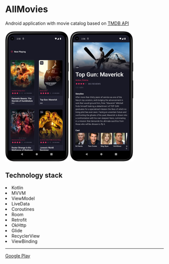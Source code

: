 
# AllMovies

Android application with movie catalog based on [TMDB API](https://www.themoviedb.org/)
<br><br>
<img src="https://github.com/sergeytutushkin/AllMovies/blob/master/app/src/main/res/drawable/screenshot_list.webp?raw=true" width="40%">
<img src="https://github.com/sergeytutushkin/AllMovies/blob/master/app/src/main/res/drawable/screenshot_details.webp?raw=true" width="40%">

Technology stack
---
<li>Kotlin
<li>MVVM
<li>ViewModel
<li>LiveData
<li>Coroutines
<li>Room
<li>Retrofit
<li>OkHttp
<li>Glide
<li>RecyclerView
<li>ViewBinding

---
[Google Play](https://play.google.com/store/apps/details?id=dev.tutushkin.allmovies)
